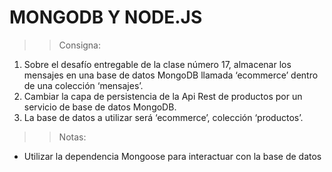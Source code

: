 # MONGODB Y NODE.JS

>> Consigna:

1. Sobre el desafío entregable de la clase número 17, almacenar los mensajes en una base de
datos MongoDB llamada ‘ecommerce’ dentro de una colección ‘mensajes’.
2. Cambiar la capa de persistencia de la Api Rest de productos por un servicio de base de
datos MongoDB.
3. La base de datos a utilizar será ‘ecommerce’, colección ‘productos’.

>> Notas:

- Utilizar la dependencia Mongoose para interactuar con la base de datos
